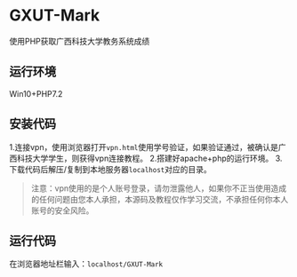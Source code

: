 # GXUT-Mark
使用PHP获取广西科技大学教务系统成绩


## 运行环境
Win10+PHP7.2


## 安装代码
1.连接vpn，使用浏览器打开`vpn.html`使用学号验证，如果验证通过，被确认是广西科技大学学生，则获得vpn连接教程。
2.搭建好apache+php的运行环境。
3.下载代码后解压/复制到本地服务器`localhost`对应的目录。
> 注意：vpn使用的是个人账号登录，请勿泄露他人，如果你不正当使用造成的任何问题由您本人承担，本源码及教程仅作学习交流，不承担任何你本人账号的安全风险。


## 运行代码
在浏览器地址栏输入：`localhost/GXUT-Mark`

